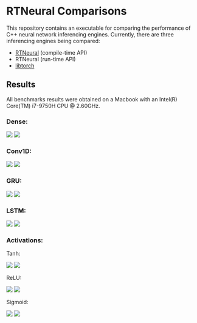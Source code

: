# RTNeural Comparisons

This repository contains an executable for comparing the performance
of C++ neural network inferencing engines. Currently, there are three
inferencing engines being compared:

- [RTNeural](https://github.com/jatinchowdhury18/RTNeural) (compile-time API)
- RTNeural (run-time API)
- [libtorch](https://pytorch.org/cppdocs/)

## Results
All benchmarks results were obtained on a Macbook with an Intel(R) Core(TM) i7-9750H CPU @ 2.60GHz.

### Dense:

![](./plots/dense_static.png)
![](./plots/dense_dynamic.png)

### Conv1D:

![](./plots/conv1d_static.png)
![](./plots/conv1d_dynamic.png)

### GRU:

![](./plots/gru_static.png)
![](./plots/gru_dynamic.png)

### LSTM:

![](./plots/lstm_static.png)
![](./plots/lstm_dynamic.png)

### Activations:

Tanh:

![](./plots/tanh_static.png)
![](./plots/tanh_dynamic.png)

ReLU:

![](./plots/relu_static.png)
![](./plots/relu_dynamic.png)

Sigmoid:

![](./plots/sigmoid_static.png)
![](./plots/sigmoid_dynamic.png)
